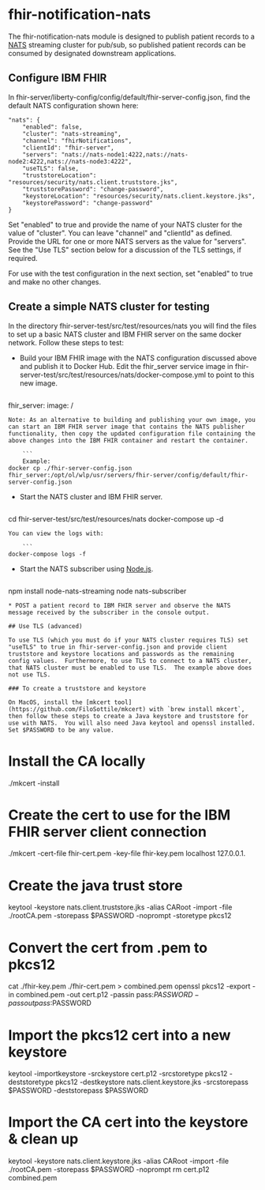 # fhir-notification-nats

The fhir-notification-nats module is designed to publish patient records to a [NATS](http://nats.io) streaming cluster for pub/sub, so published patient records can be consumed by designated downstream applications.  

## Configure IBM FHIR
In fhir-server/liberty-config/config/default/fhir-server-config.json, find the default NATS configuration shown here:  

    "nats": {
        "enabled": false,
        "cluster": "nats-streaming",
        "channel": "fhirNotifications",
        "clientId": "fhir-server",
        "servers": "nats://nats-node1:4222,nats://nats-node2:4222,nats://nats-node3:4222",
        "useTLS": false,
        "truststoreLocation": "resources/security/nats.client.truststore.jks",
        "truststorePassword": "change-password",
        "keystoreLocation": "resources/security/nats.client.keystore.jks",
        "keystorePassword": "change-password"
    }
 
Set "enabled" to true and provide the name of your NATS cluster for the value of "cluster".  You can leave "channel" and "clientId" as defined.  Provide the URL for one or more NATS servers as the value for "servers". See the "Use TLS" section below for a discussion of the TLS settings, if required.  

For use with the test configuration in the next section, set "enabled" to true and make no other changes.

## Create a simple NATS cluster for testing

In the directory fhir-server-test/src/test/resources/nats you will find the files to set up a basic NATS cluster and IBM FHIR server on the same docker network.  Follow these steps to test:

* Build your IBM FHIR image with the NATS configuration discussed above and publish it to Docker Hub.  Edit the fhir_server service image in fhir-server-test/src/test/resources/nats/docker-compose.yml to point to this new image.  

	```    
fhir_server:
		image: <your-repo>/<your-image>
```
Note: As an alternative to building and publishing your own image, you can start an IBM FHIR server image that contains the NATS publisher functionality, then copy the updated configuration file containing the above changes into the IBM FHIR container and restart the container.  
 
	```
	Example: 
docker cp ./fhir-server-config.json fhir_server:/opt/ol/wlp/usr/servers/fhir-server/config/default/fhir-server-config.json
```        

* Start the NATS cluster and IBM FHIR server.  

	```
cd fhir-server-test/src/test/resources/nats
docker-compose up -d
```  
You can view the logs with:  

	```
docker-compose logs -f
```

* Start the NATS subscriber using [Node.js](https://nodejs.org/en/download/).  

	```
npm install node-nats-streaming
node nats-subscriber
```
* POST a patient record to IBM FHIR server and observe the NATS message received by the subscriber in the console output.

## Use TLS (advanced)

To use TLS (which you must do if your NATS cluster requires TLS) set "useTLS" to true in fhir-server-config.json and provide client truststore and keystore locations and passwords as the remaining config values.  Furthermore, to use TLS to connect to a NATS cluster, that NATS cluster must be enabled to use TLS.  The example above does not use TLS.

### To create a truststore and keystore

On MacOS, install the [mkcert tool](https://github.com/FiloSottile/mkcert) with `brew install mkcert`, then follow these steps to create a Java keystore and truststore for use with NATS.  You will also need Java keytool and openssl installed. Set $PASSWORD to be any value. 

```
# Install the CA locally
./mkcert -install 
 
# Create the cert to use for the IBM FHIR server client connection
./mkcert -cert-file fhir-cert.pem -key-file fhir-key.pem localhost 127.0.0.1. 

# Create the java trust store
keytool -keystore nats.client.truststore.jks -alias CARoot -import -file ./rootCA.pem -storepass $PASSWORD -noprompt -storetype pkcs12

# Convert the cert from .pem to pkcs12
cat ./fhir-key.pem ./fhir-cert.pem > combined.pem
openssl pkcs12 -export -in combined.pem -out cert.p12 -passin pass:$PASSWORD -passout pass:$PASSWORD

# Import the pkcs12 cert into a new keystore
keytool -importkeystore -srckeystore cert.p12 -srcstoretype pkcs12 -deststoretype pkcs12 -destkeystore nats.client.keystore.jks -srcstorepass $PASSWORD -deststorepass $PASSWORD

# Import the CA cert into the keystore & clean up
keytool -keystore nats.client.keystore.jks -alias CARoot -import -file ./rootCA.pem -storepass $PASSWORD -noprompt
rm cert.p12 combined.pem
